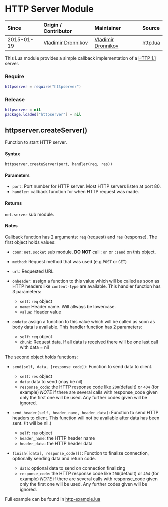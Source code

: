 # HTTP Server Module
| Since  | Origin / Contributor  | Maintainer  | Source  |
| :----- | :-------------------- | :---------- | :------ |
| 2015-01-19 | [Vladimir Dronnikov](https://github.com/dvv) | [Vladimir Dronnikov](https://github.com/dvv) | [http.lua](../../lua_modules/http/httpserver.lua) |

This Lua module provides a simple callback implementation of a [HTTP 1.1](https://www.w3.org/Protocols/rfc2616/rfc2616.html) server.

### Require
```lua
httpserver = require("httpserver")
```

### Release
```lua
httpserver = nil
package.loaded["httpserver"] = nil
```

## httpserver.createServer()
Function to start HTTP server.

#### Syntax
`httpserver.createServer(port, handler(req, res))`

#### Parameters
- `port`: Port number for HTTP server. Most HTTP servers listen at port 80.
- `handler`: callback function for when HTTP request was made.

#### Returns
`net.server` sub module.

#### Notes
Callback function has 2 arguments: `req` (request) and `res` (response). The first object holds values:

- `conn`: `net.socket` sub module.  **DO NOT** call `:on` or `:send` on this
  object.
- `method`: Request method that was used (e.g.`POST` or `GET`)
- `url`: Requested URL
- `onheader`: assign a function to this value which will be called as soon as HTTP headers like `content-type` are available.
              This handler function has 3 parameters:
	- `self`: `req` object
	- `name`: Header name. Will allways be lowercase.
	- `value`: Header value

- `ondata`: assign a function to this value which will be called as soon as body data is available. 
            This handler function has 2 parameters:
	- `self`: `req` object
	- `chunk`: Request data. If all data is received there will be one last call with data = nil

The second object holds functions:

- `send(self, data, [response_code])`: Function to send data to client. 
	- `self`: `res` object
	- `data`: data to send (may be nil)
	- `response_code`: the HTTP response code like `200`(default) or `404` (for example) *NOTE* if there are several calls with response_code given only the first one will be used. Any further codes given will be ignored.
  
- `send_header(self, header_name, header_data)`: Function to send HTTP headers to client. This function will not be available after data has been sent. (It will be nil.)
	- `self`: `res` object
	- `header_name`: the HTTP header name
	- `header_data`: the HTTP header data

- `finish([data[, response_code]])`: Function to finalize connection, optionally sending data and return code.

	- `data`: optional data to send on connection finalizing
	- `response_code`: the HTTP response code like `200`(default) or `404` (for example) *NOTE* if there are several calls with response_code given only the first one will be used. Any further codes given will be ignored.

Full example can be found in [http-example.lua](../../lua_modules/http/http-example.lua)
